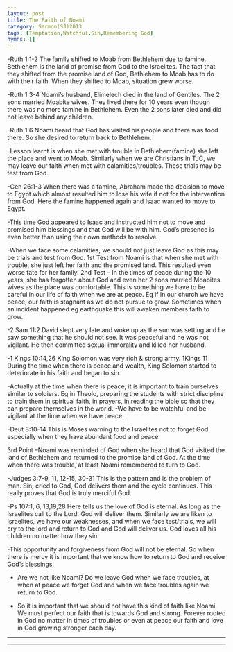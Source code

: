 ```yaml
---
layout: post
title: The Faith of Noami 
category: Sermon(SJ)2013
tags: [Temptation,Watchful,Sin,Remembering God]
hymns: []
---
```

-Ruth 1:1-2 The family shifted to Moab from Bethlehem due to famine. Bethlehem is the land of promise from God to the Israelites. The fact that they shifted from the promise land of God, Bethlehem to Moab has to do with their faith. When they shifted to Moab, situation grew worse.

-Ruth 1:3-4 Noami’s  husband, Elimelech died in the land of Gentiles. The 2 sons married Moabite wives. They lived there for 10 years even though there was no more famine in Bethlehem. Even the 2 sons later died and did not leave behind any children.

-Ruth 1:6 Noami heard that God has visited his people and there was food there. So she desired to return back to Bethlehem.

-Lesson learnt is when she met with trouble in Bethlehem(famine) she left the place and went to Moab. Similarly when we are Christians in TJC, we may leave our faith when met with calamities/troubles. These trials may be test from God.

-Gen 26:1-3 When there was a famine, Abraham made the decision to move to Egypt which almost resulted him to lose his wife if not for the intervention from God. Here the famine happened again and Isaac wanted to move to Egypt. 

-This time God appeared to Isaac and instructed him not to move and promised him blessings and that God will be with him. God’s presence is even better than using their own methods to resolve.

-When we face some calamities, we should not just leave God as this may be trials and test from God.
1st Test from Noami is that when she met with trouble, she just left her faith and the promised land. This resulted even worse fate for her family.
2nd Test – In the times of peace during the 10 years, she has forgotten about God and even her 2 sons married Moabites wives as the place was comfortable. This is something we have to be careful in our life of faith when we are at peace. Eg if in our church we have peace, our faith is stagnant as we do not pursue to grow. Sometimes when an incident happened eg earthquake this will awaken members faith to grow.  

-2 Sam 11:2 David slept very late and woke up as the sun was setting and he saw something that he should not see. It was peaceful and he was not vigilant. He then committed sexual immorality and killed her husband. 

-1 Kings 10:14,26 King Solomon was very rich & strong army. 
1Kings 11 During the time when there is peace and wealth, King Solomon started to deteriorate in his faith and began to sin.

-Actually at the time when there is peace, it is important to train ourselves similar to soldiers. Eg in Theolo, preparing the students with strict discipline to train them in spiritual faith, in prayers, in reading the bible so that they can prepare themselves in the world. -We have to be watchful and be vigilant at the time when we have peace. 

-Deut 8:10-14 This is Moses warning to the Israelites not to forget God especially when they have abundant food and peace.

3rd Point 
–Noami was reminded of God when she heard that God visited the land of Bethlehem and returned to the promise land of God. At the time when there was trouble, at least Noami remembered to turn to God.

-Judges 3:7-9, 11, 12-15, 30-31 This is the pattern and is the problem of man. Sin, cried to God, God delivers them and the cycle continues. This really proves that God is truly merciful God.

-Ps 107:1, 6, 13,19,28 Here tells us the love of God is eternal. As long as the Israelites call to the Lord, God will deliver them. Similarly we are liken to Israelites, we have our weaknesses, and when we face test/trials, we will cry to the lord and return to God and God will deliver us. God loves all his children no matter how they sin.

-This opportunity and forgiveness from God will not be eternal. So when there is mercy it is important that we know how to return to God and receive God’s blessings.

- Are we not like Noami? Do we leave God when we face troubles, at when at peace we forget God and when we face troubles again we return to God.

- So it is important that we should not have this kind of faith like Noami. We must perfect our faith that is towards God and strong. Forever rooted in God no matter in times of troubles or even at peace our faith and love in God growing stronger each day. 




----
****
